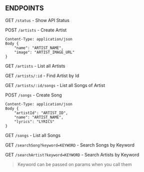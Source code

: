 ## ENDPOINTS
GET `/status` - Show API Status


POST `/artists` - Create Artist
```
Content-Type: application/json
Body {
	"name": "ARTIST_NAME",
	"image": "ARTIST_IMAGE_URL"
}
```
GET `/artists` - List all Artists

GET `/artists/:id` - Find Artist by Id

GET `/artists/:id/songs` - List all Songs of Artist

POST `/songs` - Create Song
```
Content-Type: application/json
Body {
    "artistId": "ARTIST_ID",
	"name": "ARTIST_NAME",
	"lyrics": "LYRICS"
}
```
GET `/songs` - List all Songs

GET `/searchSong?keyword=KEYWORD` - Search Songs by Keyword

GET `/searchArtist?keyword=KEYWORD` - Search Artists by Keyword

> Keyword can be passed on params when you call them